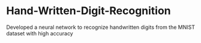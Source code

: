# Hand-Written-Digit-Recognition
Developed a neural network to recognize handwritten digits from the MNIST dataset with high accuracy
